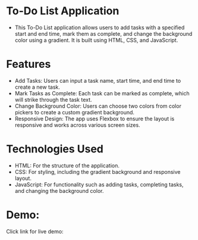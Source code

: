# To-Do List Application
- This To-Do List application allows users to add tasks with a specified start and end time, mark them as complete, and change the background color using a gradient. It is built using HTML, CSS, and JavaScript.

# Features
- Add Tasks: Users can input a task name, start time, and end time to create a new task.
- Mark Tasks as Complete: Each task can be marked as complete, which will strike through the task text.
- Change Background Color: Users can choose two colors from color pickers to create a custom gradient background.
- Responsive Design: The app uses Flexbox to ensure the layout is responsive and works across various screen sizes.

# Technologies Used
- HTML: For the structure of the application.
- CSS: For styling, including the gradient background and responsive layout.
- JavaScript: For functionality such as adding tasks, completing tasks, and changing the background color.

# Demo: 
Click link for live demo: 
